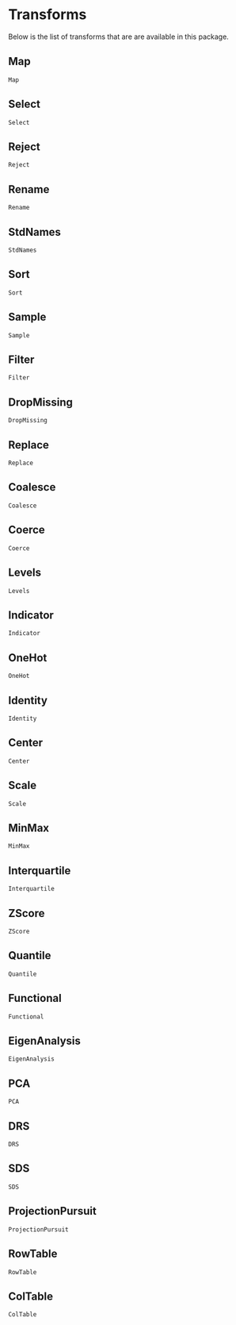 # Transforms

Below is the list of transforms that are are available in this package.

## Map

```@docs
Map
```

## Select

```@docs
Select
```

## Reject

```@docs
Reject
```

## Rename

```@docs
Rename
```

## StdNames

```@docs
StdNames
```

## Sort

```@docs
Sort
```

## Sample

```@docs
Sample
```

## Filter

```@docs
Filter
```

## DropMissing

```@docs
DropMissing
```

## Replace

```@docs
Replace
```

## Coalesce

```@docs
Coalesce
```

## Coerce

```@docs
Coerce
```

## Levels

```@docs
Levels
```

## Indicator

```@docs
Indicator
```

## OneHot

```@docs
OneHot
```

## Identity

```@docs
Identity
```

## Center

```@docs
Center
```

## Scale

```@docs
Scale
```

## MinMax

```@docs
MinMax
```

## Interquartile

```@docs
Interquartile
```

## ZScore

```@docs
ZScore
```

## Quantile

```@docs
Quantile
```

## Functional

```@docs
Functional
```

## EigenAnalysis

```@docs
EigenAnalysis
```

## PCA

```@docs
PCA
```

## DRS

```@docs
DRS
```

## SDS

```@docs
SDS
```

## ProjectionPursuit

```@docs
ProjectionPursuit
```

## RowTable

```@docs
RowTable
```

## ColTable

```@docs
ColTable
```
